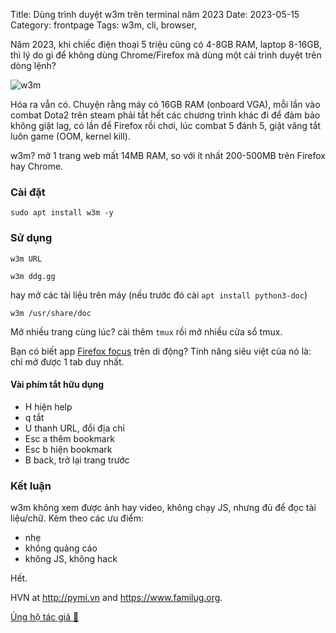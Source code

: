 Title: Dùng trình duyệt w3m trên terminal năm 2023
Date: 2023-05-15
Category: frontpage
Tags: w3m, cli, browser,

Năm 2023, khi chiếc điện thoại 5 triệu cũng có 4-8GB RAM, laptop 8-16GB, thì lý do gì để không dùng Chrome/Firefox mà dùng một cái trình duyệt trên dòng lệnh?

![w3m]({static}/images/w3m.png)

Hóa ra vẫn có. Chuyện rằng máy có 16GB RAM (onboard VGA), mỗi lần vào combat Dota2 trên steam phải tắt hết các chương trình khác đi để đảm bảo không giật lag, có lần để Firefox rồi chơi, lúc combat 5 đánh 5, giật văng tắt luôn game (OOM, kernel kill).

w3m? mở 1 trang web mất 14MB RAM, so với ít nhất 200-500MB trên Firefox hay Chrome.

### Cài đặt

```
sudo apt install w3m -y
```

### Sử dụng
`w3m URL`

```
w3m ddg.gg
```

hay mở các tài liệu trên máy (nếu trước đó cài `apt install python3-doc`)

```
w3m /usr/share/doc
```

Mở nhiều trang cùng lúc? cài thêm `tmux` rồi mở nhiều cửa sổ tmux.

Bạn có biết app [Firefox focus](https://www.mozilla.org/en-US/firefox/browsers/mobile/focus/) trên di động? Tính năng siêu việt của nó là: chỉ mở được 1 tab duy nhất.

#### Vài phím tắt hữu dụng
- H hiện help
- q tắt
- U thanh URL, đổi địa chỉ 
- Esc a thêm bookmark
- Esc b hiện bookmark
- B back, trở lại trang trước 
### Kết luận
w3m không xem được ảnh hay video, không chạy JS, nhưng đủ để đọc tài liệu/chữ. Kèm theo các ưu điểm:

- nhẹ
- không quảng cáo
- không JS, không hack

Hết.

HVN at <http://pymi.vn> and <https://www.familug.org>.

[Ủng hộ tác giả 🍺](https://www.familug.org/p/ung-ho.html)

